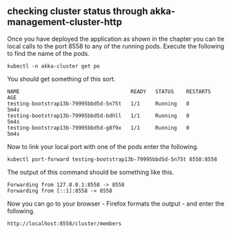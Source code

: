 ## checking cluster status through akka-management-cluster-http

Once you have deployed the application as shown in the chapter you can tie local calls to the port 8558 to any of the running pods. Execute the following to find the name of the pods. 
                                                                    
	kubectl -n akka-cluster get po

You should get something of this sort.

	NAME                                    READY   STATUS    RESTARTS   AGE
	testing-bootstrap13b-79995bbd5d-5n75t   1/1     Running   0          5m4s
	testing-bootstrap13b-79995bbd5d-bdhll   1/1     Running   0          5m4s
	testing-bootstrap13b-79995bbd5d-g8f9x   1/1     Running   0          5m4s


Now to link your local port with one of the pods enter the following.
	
	kubectl port-forward testing-bootstrap13b-79995bbd5d-5n75t 8558:8558

The output of this command should be something like this. 
	
	Forwarding from 127.0.0.1:8558 -> 8558
	Forwarding from [::1]:8558 -> 8558

Now you can go to your browser - Firefox formats the output - and enter the following. 

	http://localhost:8558/cluster/members 